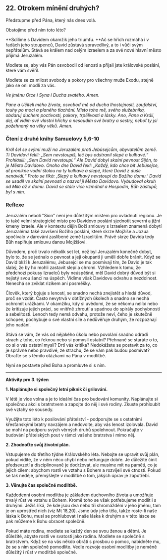 ## 22. **Otrokem mínění druhých?**

Předstupme před Pána, který nás dnes volá.

Obstojíme před ním toto léto?

**Sdílíme s Davidem okamžik jeho triumfu. **Ač se hřích rozmáhá i v řadách jeho stoupenců, David zůstává spravedlivý, a to i vůči svým nepřátelům. Stává se králem nad celým Izraelem a za své nové hlavní město přijímá Jeruzalém.

Modlete se, aby vás Pán osvobodil od lenosti a přijali jste královské poslání, které vám svěřil.

Modlete se za milost svobody a pokory pro všechny muže Exodu, stejně jako se oni modlí za vás.

_Ve jménu Otce i Syna i Ducha svatého. Amen._

_Pane a Učiteli mého života, osvoboď mě od ducha lhostejnosti, zoufalství, touhy po moci a planého tlachání. Místo toho mě, svého služebníka, obdaruj duchem poctivosti, pokory, trpělivosti a lásky. Ano, Pane a Králi, dej, ať vidím své vlastní hříchy a nesoudím své bratry a sestry, neboť ty jsi požehnaný na věky věků. Amen._

### Čtení z druhé knihy Samuelovy 5,6-10

_Král šel se svými muži na Jeruzalém proti Jebúsejcům, obyvatelům země. Ti Davidovi řekli: „Sem nevstoupíš, leč bys odstranil slepé a kulhavé.“ Prohlásili: „Sem David nevstoupí.“ Ale David dobyl skalní pevnost Sijón, to je Město Davidovo. Onoho dne David řekl: „Každý, kdo chce bít Jebúsejce, ať pronikne vodní štolou na ty kulhavé a slepé, které David z duše nenávidí.“ Proto se říká: ‚Slepý a kulhavý nevstoupí do Božího domu.‘ David se usadil ve skalní pevnosti a nazval ji Město Davidovo. Vybudoval okruh od Miló až k domu. David se stále více vzmáhal a Hospodin, Bůh zástupů, byl s ním._

### Reflexe

Jeruzalém neboli "Sion" není jen důležitým místem pro ovládnutí regionu. Je to také velmi strategické místo pro Davidovo poslání sjednotit severní a jižní kmeny Izraele. Ale v kontextu dějin Boží smlouvy s Izraelem znamená dobytí Jeruzaléma také završení Božího poslání, které skrze Mojžíše a Jozua spočívalo v darování zaslíbené země Izraelitům. Právě skrze Davida tedy Bůh naplňuje smlouvu danou Mojžíšovi.

Důvodem, proč trvalo několik set let, než byl Jeruzalém konečně dobyt, bylo to, že se jednalo o pevnost a její okupanti ji uměli dobře bránit. Když se David blíží k Jeruzalému, Jebusejci se mu posmívají tím, že David je tak slabý, že by ho mohli zastavit slepí a chromí. Vzhledem k tomu, že předchozí pokusy Izraelců byly neúspěšné, měl David dobrý důvod být si nejistý svou šancí na úspěch. Vidíme však Davidovu odvahu a nezdolnost. Nenechá se zviklat rizikem ani posměšky.

Člověk, který bojuje s leností, se snadno nechá znejistět a hledá důvod, proč se vzdát. Často nevytrvá v obtížných úkolech a snadno se nechá ochromit urážkami. V okamžiku, kdy si uvědomí, že se někomu nelíbí nebo že kritizuje jejich práci, se vnitřně zhroutí a spadnou do spirály pochybností a sebelítosti. Lenoch tedy nemá odvahu, protože neví, čeho je skutečně schopen, pochybuje o své vlastní síle a nedůvěřuje druhým, že rozpoznají jeho nadání.

Stává se vám, že vás od nějakého úkolu nebo povolání snadno odradí strach z toho, co řeknou nebo si pomyslí ostatní? Přehnaně se staráte o to, co si o vás ostatní myslí? Drtí vás kritika? Nedokážete se postavit za to, co je správné nebo pravdivé, ze strachu, že se vám pak budou posmívat? Obraťte se s těmito otázkami na Pána v modlitbě.

Nyní se postavte před Boha a promluvte si s ním.

---

**Aktivity pro 3. týden**

**1. Naplánujte si společný letní piknik či grilování.**

V létě je více volna a je to ideální čas pro budování komunity. Naplánujte si společnou akci s bratrstvem a zapojte do něj i své rodiny. Zkuste prohloubit své vztahy se sousedy.

Využijte toto léto k posilování přátelství - podporujte se s ostatními křesťanskými bratry navzájem a nedovolte, aby vás lenost izolovala. David se mohl na podporu svých věrných druhů spolehnout. Pokračujte v budování přátelských pout v rámci vašeho bratrstva i mimo něj.

**2. Zhodnoťte svůj životní plán.**

Vstupujeme do třetího týdne Královského léta. Nebojte se upravit svůj plán, pokud vidíte, že v něm něco chybí nebo nefunguje dobře. Je důležité činit předsevzetí a disciplinovaně je dodržovat, ale musíme mít na paměti, co je jejich cílem: abychom rostli ve vztahu s Bohem a rozvíjeli své ctnosti. Pokud se tak neděje, přemýšlejte v modlitbě o tom, jakých úprav je zapotřebí.

**3. Věnujte čas společné modlitbě.**

Každodenní osobní modlitba je základem duchovního života a umožňuje trvalý růst ve vztahu s Bohem. Kromě toho se však potřebujeme modlit i s druhými. Ježíš říká, že kde jsou dva nebo tři shromážděni v jeho jménu, tam je on uprostřed nich (viz Mt 18,20). Jsme údy jeho těla, takže roste-li naše láska k Bohu, musí se prohlubovat i naše láska k druhým a v této lásce se pak můžeme k Bohu obracet společně.

Pokud máte rodinu, modlete se každý den se svou ženou a dětmi. Je důležité, abyste rostli ve svatosti jako rodina. Modlete se společně s bratrstvem. Když se na vás někdo obrátí s prosbou o pomoc, nabídněte mu, že se s ním společně pomodlíte. Vedle rozvoje osobní modlitby je neméně důležitý i růst v modlitbě společné.
